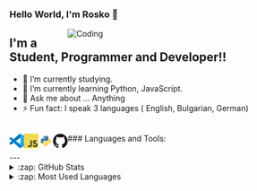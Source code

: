 ### Hello World, I'm Rosko  👋

 <img align="right" alt="Coding" width="400" src="https://i.pinimg.com/originals/e4/26/70/e426702edf874b181aced1e2fa5c6cde.gif">


## I'm a Student, Programmer and Developer!!
- 🔭 I’m currently studying.
- 🌱 I’m currently learning Python, JavaScript.
- 💬 Ask me about ... Anything
- ⚡ Fun fact: I speak 3 languages ( English, Bulgarian, German)
<br />
### Languages and Tools:

<img align="left" alt="Visual Studio Code" width="26px" src="https://raw.githubusercontent.com/github/explore/80688e429a7d4ef2fca1e82350fe8e3517d3494d/topics/visual-studio-code/visual-studio-code.png" />
<img align="left" alt="JavaScript" width="26px" src="https://raw.githubusercontent.com/github/explore/80688e429a7d4ef2fca1e82350fe8e3517d3494d/topics/javascript/javascript.png" />
<img align="left" alt="python" width="26px" src="https://raw.githubusercontent.com/github/explore/80688e429a7d4ef2fca1e82350fe8e3517d3494d/topics/python/python.png" />
<img align="left" alt="GitHub" width="26px" src="https://raw.githubusercontent.com/github/explore/78df643247d429f6cc873026c0622819ad797942/topics/github/github.png" />

<br />
<br />
---

<details>
  <summary>:zap: GitHub Stats</summary>

  <img align="left" alt="Rosko's GitHub Stats" src="https://github-readme-stats.vercel.app/api?username=roskataf&show_icons=true&hide_border=true" />

</details>

<details>
  <summary>:zap: Most Used Languages</summary>

<img align="left" alt="Rosko's GitHub Top Languages" src="https://github-readme-stats.vercel.app/api/top-langs/?username=roskataf" />

</details>

